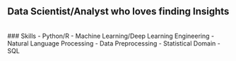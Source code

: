 ## Data Scientist/Analyst who loves finding Insights
<br>
### Skills
- Python/R
- Machine Learning/Deep Learning Engineering
- Natural Language Processing
- Data Preprocessing
- Statistical Domain
- SQL

### 
